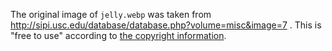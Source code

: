 The original image of `jelly.webp` was taken from http://sipi.usc.edu/database/database.php?volume=misc&image=7 . This is "free to use" according to [the copyright information](http://sipi.usc.edu/database/copyright.php).
